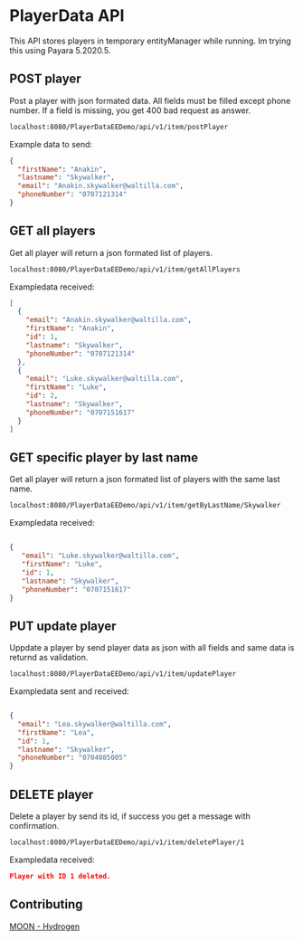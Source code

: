 # PlayerData API

This API stores players in temporary entityManager while running. 
Im trying this using Payara 5.2020.5.

## POST player

Post a player with json formated data. 
All fields must be filled except phone number. If a field is missing, you get 400 bad request as answer.

```html
localhost:8080/PlayerDataEEDemo/api/v1/item/postPlayer
```
Example data to send:
```json
{
  "firstName": "Anakin",
  "lastname": "Skywalker",
  "email": "Anakin.skywalker@waltilla.com",
  "phoneNumber": "0707121314"
}
```


## GET all players

Get all player will return a json formated list of players.

```html
localhost:8080/PlayerDataEEDemo/api/v1/item/getAllPlayers
```
Exampledata received:
```json
[
  {
    "email": "Anakin.skywalker@waltilla.com",
    "firstName": "Anakin",
    "id": 1,
    "lastname": "Skywalker",
    "phoneNumber": "0707121314"
  },
  {
    "email": "Luke.skywalker@waltilla.com",
    "firstName": "Luke",
    "id": 2,
    "lastname": "Skywalker",
    "phoneNumber": "0707151617"
  }
]
```


## GET specific player by last name

Get all player will return a json formated list of players with the same last name.

```html
localhost:8080/PlayerDataEEDemo/api/v1/item/getByLastName/Skywalker
```
Exampledata received:

```json

{
   "email": "Luke.skywalker@waltilla.com",
   "firstName": "Luke",
   "id": 1,
   "lastname": "Skywalker",
   "phoneNumber": "0707151617"
}

```

## PUT update player

Uppdate a player by send player data as json with all fields and same data is returnd as validation.

```html
localhost:8080/PlayerDataEEDemo/api/v1/item/updatePlayer
```
Exampledata sent and received:

```json

{
  "email": "Lea.skywalker@waltilla.com",
  "firstName": "Lea",
  "id": 1,
  "lastname": "Skywalker",
  "phoneNumber": "0704085005"
}

```

## DELETE player

Delete a player by send its id, if success you get a message with confirmation.

```html
localhost:8080/PlayerDataEEDemo/api/v1/item/deletePlayer/1
```
Exampledata received:

```json
Player with ID 1 deleted.
```

## Contributing

[MOON - Hydrogen](https://www.youtube.com/watch?v=SNE2oCZH_4k)
